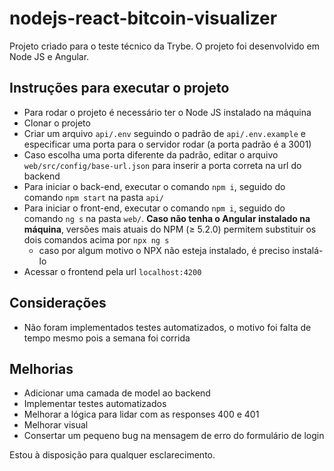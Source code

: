 # nodejs-react-bitcoin-visualizer

Projeto criado para o teste técnico da Trybe.
O projeto foi desenvolvido em Node JS e Angular.

## Instruções para executar o projeto
 - Para rodar o projeto é necessário ter o Node JS instalado na máquina 
 - Clonar o projeto
 - Criar um arquivo `api/.env` seguindo o padrão de `api/.env.example` e especificar uma porta para o servidor rodar (a porta padrão é a 3001)
 - Caso escolha uma porta diferente da padrão, editar o arquivo `web/src/config/base-url.json` para inserir a porta correta na url do backend
 - Para iniciar o back-end, executar o comando `npm i`, seguido do comando `npm start` na pasta `api/`
 - Para iniciar o front-end, executar o comando `npm i`, seguido do comando `ng s` na pasta `web/`. **Caso não tenha o Angular instalado na máquina**, versões mais atuais do NPM (≥ 5.2.0) permitem substituir os dois comandos acima por `npx ng s`
	- caso por algum motivo o NPX não esteja instalado, é preciso instalá-lo
 - Acessar o frontend pela url `localhost:4200`

## Considerações
 - Não foram implementados testes automatizados, o motivo foi falta de tempo mesmo pois a semana foi corrida

## Melhorias
 - Adicionar uma camada de model ao backend
 - Implementar testes automatizados
 - Melhorar a lógica para lidar com as responses 400 e 401
 - Melhorar visual
 - Consertar um pequeno bug na mensagem de erro do formulário de login



Estou à disposição para qualquer esclarecimento.